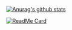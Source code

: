 [![Anurag's github stats](https://github-readme-stats.vercel.app/api?username=nya0&count_private=true&show_icons=true&theme=synthwave)](https://github.com/anuraghazra/github-readme-stats)

[![ReadMe Card](https://github-readme-stats.vercel.app/api/pin/?username=nya0&repo=recaptcha-v2-bypass)](https://github.com/anuraghazra/github-readme-stats)
